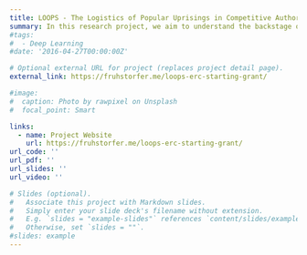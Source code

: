 ```yaml
---
title: LOOPS - The Logistics of Popular Uprisings in Competitive Authoritarian Regimes
summary: In this research project, we aim to understand the backstage organisation of protest camps in authoritarian regimes and how these structures affect the success of popular uprisings. LOOPS is an interdisciplinary project that relates to research in political science, sociology, history, and media studies and equally speaks to the literature on contentious politics, social movements, authoritarianism, and transformation. 
#tags:
#  - Deep Learning
#date: '2016-04-27T00:00:00Z'

# Optional external URL for project (replaces project detail page).
external_link: https://fruhstorfer.me/loops-erc-starting-grant/

#image:
#  caption: Photo by rawpixel on Unsplash
#  focal_point: Smart

links:
  - name: Project Website
    url: https://fruhstorfer.me/loops-erc-starting-grant/
url_code: ''
url_pdf: ''
url_slides: ''
url_video: ''

# Slides (optional).
#   Associate this project with Markdown slides.
#   Simply enter your slide deck's filename without extension.
#   E.g. `slides = "example-slides"` references `content/slides/example-slides.md`.
#   Otherwise, set `slides = ""`.
#slides: example
---
```


